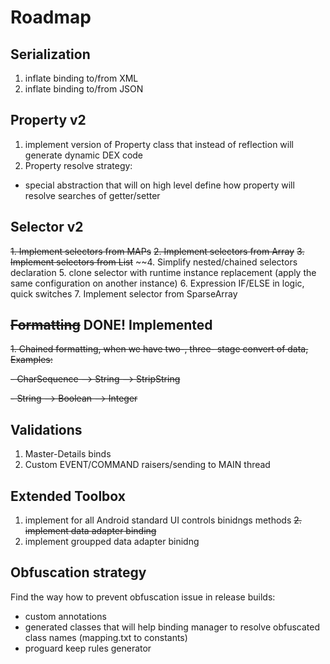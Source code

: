 # Roadmap

## Serialization

1. inflate binding to/from XML
2. inflate binding to/from JSON

## Property v2

1. implement version of Property class that instead of reflection will generate dynamic DEX code
2. Property resolve strategy:
- special abstraction that will on high level define how property will resolve searches of getter/setter

## Selector v2

~~1. Implement selectors from MAPs~~
~~2. Implement selectors from Array~~
~~3. Implement selectors from List~~
~~4. Simplify nested/chained selectors declaration
5. clone selector with runtime instance replacement (apply the same configuration on another instance)
6. Expression IF/ELSE in logic, quick switches
7. Implement selector from SparseArray

## ~~Formatting~~ **DONE!** Implemented

~~1. Chained formatting, when we have two-, three- stage convert of data, Examples:~~

~~- CharSequence --> String --> StripString~~

~~- String --> Boolean --> Integer~~

## Validations

1. Master-Details binds
2. Custom EVENT/COMMAND raisers/sending to MAIN thread

## Extended Toolbox

1. implement for all Android standard UI controls binidngs methods
~~2. implement data adapter binding~~
3. implement groupped data adapter binidng

## Obfuscation strategy

Find the way how to prevent obfuscation issue in release builds:
- custom annotations
- generated classes that will help binding manager to resolve obfuscated class names (mapping.txt to constants)
- proguard keep rules generator
